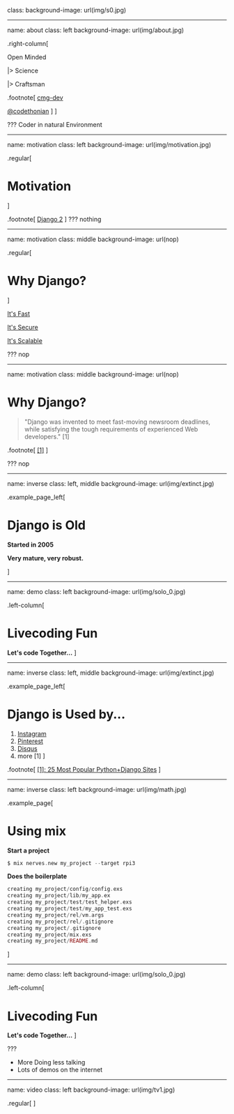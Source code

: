 ﻿class:
background-image: url(img/s0.jpg)

---
name: about
class: left
background-image: url(img/about.jpg)

.right-column[

Open Minded

|> Science

|> Craftsman

.footnote[
<i class="fa fa-github-square fa-2x"></i> [cmg-dev](https://github.com/cmg-dev)

<i class="fa fa-twitter-square fa-2x"></i> [@codethonian](https://twitter.com/codethonian)
]
]

???
Coder in natural Environment

---
name: motivation
class: left
background-image: url(img/motivation.jpg)

.regular[
# Motivation
]

.footnote[
<i class="fa fa-link fa-1x"></i> [Django 2](https://www.djangoproject.com/)
]
???
nothing

---
name: motivation
class: middle
background-image: url(nop)

.regular[
# Why Django?
]

<i class="fa fa-bolt fa-1x"></i> [It's Fast](https://www.djangoproject.com/start/)

<i class="fa fa-lock fa-1x"></i> [It's Secure](https://docs.djangoproject.com/en/2.0/topics/security/)

<i class="fa fa-expand fa-1x"></i> [It's Scalable](https://docs.djangoproject.com/en/2.0/faq/general/#does-django-scale)

???
nop

---
name: motivation
class: middle
background-image: url(nop)

# Why Django?

> "Django was invented to meet fast-moving newsroom deadlines, while satisfying the tough requirements of experienced Web developers." [1]

.footnote[
[[1]](https://www.djangoproject.com/start/overview/)
]

???
nop

---
name: inverse
class: left, middle
background-image: url(img/extinct.jpg)

.example_page_left[
# Django is Old

**Started in 2005**

**Very mature, very robust.**

]

---
name: demo
class: left
background-image: url(img/solo_0.jpg)

.left-column[
# Livecoding Fun

**Let's code Together...**
]

---
name: inverse
class: left, middle
background-image: url(img/extinct.jpg)

.example_page_left[
# Django is Used by...

1. [Instagram](https://www.instagram.com)
1. [Pinterest](https://www.pinterest.de/)
1. [Disqus](https://disqus.com/)
1. more [1]
]

.footnote[
[[1]: 25 Most Popular Python+Django Sites](https://www.shuup.com/blog/25-of-the-most-popular-python-and-django-websites/)
]

---
name: inverse
class: left
background-image: url(img/math.jpg)

.example_page[
# Using mix

**Start a project**

```elixir
$ mix nerves.new my_project --target rpi3
```

**Does the boilerplate**

```elixir
creating my_project/config/config.exs
creating my_project/lib/my_app.ex
creating my_project/test/test_helper.exs
creating my_project/test/my_app_test.exs
creating my_project/rel/vm.args
creating my_project/rel/.gitignore
creating my_project/.gitignore
creating my_project/mix.exs
creating my_project/README.md
```
]

---
name: demo
class: left
background-image: url(img/solo_0.jpg)

.left-column[
# Livecoding Fun

**Let's code Together...**
]

???

* More Doing less talking
* Lots of demos on the internet

---
name: video
class: left
background-image: url(img/tv1.jpg)

.regular[
<i class="fa fa-youtube-play fa-2x"></i> []()
]
